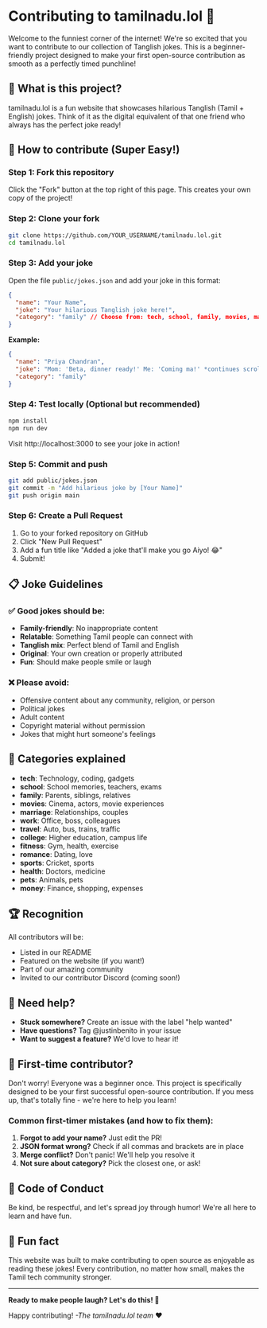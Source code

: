 # Contributing to tamilnadu.lol 🤣

Welcome to the funniest corner of the internet! We're so excited that you want to contribute to our collection of Tanglish jokes. This is a beginner-friendly project designed to make your first open-source contribution as smooth as a perfectly timed punchline!

## 🎯 What is this project?

tamilnadu.lol is a fun website that showcases hilarious Tanglish (Tamil + English) jokes. Think of it as the digital equivalent of that one friend who always has the perfect joke ready!

## 🚀 How to contribute (Super Easy!)

### Step 1: Fork this repository

Click the "Fork" button at the top right of this page. This creates your own copy of the project!

### Step 2: Clone your fork

```bash
git clone https://github.com/YOUR_USERNAME/tamilnadu.lol.git
cd tamilnadu.lol
```

### Step 3: Add your joke

Open the file `public/jokes.json` and add your joke in this format:

```json
{
  "name": "Your Name",
  "joke": "Your hilarious Tanglish joke here!",
  "category": "family" // Choose from: tech, school, family, movies, marriage, work, travel, college, fitness, romance, sports, health, pets, money
}
```

**Example:**

```json
{
  "name": "Priya Chandran",
  "joke": "Mom: 'Beta, dinner ready!' Me: 'Coming ma!' *continues scrolling for 2 more hours*",
  "category": "family"
}
```

### Step 4: Test locally (Optional but recommended)

```bash
npm install
npm run dev
```

Visit http://localhost:3000 to see your joke in action!

### Step 5: Commit and push

```bash
git add public/jokes.json
git commit -m "Add hilarious joke by [Your Name]"
git push origin main
```

### Step 6: Create a Pull Request

1. Go to your forked repository on GitHub
2. Click "New Pull Request"
3. Add a fun title like "Added a joke that'll make you go Aiyo! 😂"
4. Submit!

## 📋 Joke Guidelines

### ✅ Good jokes should be:

- **Family-friendly**: No inappropriate content
- **Relatable**: Something Tamil people can connect with
- **Tanglish mix**: Perfect blend of Tamil and English
- **Original**: Your own creation or properly attributed
- **Fun**: Should make people smile or laugh

### ❌ Please avoid:

- Offensive content about any community, religion, or person
- Political jokes
- Adult content
- Copyright material without permission
- Jokes that might hurt someone's feelings

## 🎨 Categories explained

- **tech**: Technology, coding, gadgets
- **school**: School memories, teachers, exams
- **family**: Parents, siblings, relatives
- **movies**: Cinema, actors, movie experiences
- **marriage**: Relationships, couples
- **work**: Office, boss, colleagues
- **travel**: Auto, bus, trains, traffic
- **college**: Higher education, campus life
- **fitness**: Gym, health, exercise
- **romance**: Dating, love
- **sports**: Cricket, sports
- **health**: Doctors, medicine
- **pets**: Animals, pets
- **money**: Finance, shopping, expenses

## 🏆 Recognition

All contributors will be:

- Listed in our README
- Featured on the website (if you want!)
- Part of our amazing community
- Invited to our contributor Discord (coming soon!)

## 🤝 Need help?

- **Stuck somewhere?** Create an issue with the label "help wanted"
- **Have questions?** Tag @justinbenito in your issue
- **Want to suggest a feature?** We'd love to hear it!

## 🎉 First-time contributor?

Don't worry! Everyone was a beginner once. This project is specifically designed to be your first successful open-source contribution. If you mess up, that's totally fine - we're here to help you learn!

### Common first-timer mistakes (and how to fix them):

1. **Forgot to add your name?** Just edit the PR!
2. **JSON format wrong?** Check if all commas and brackets are in place
3. **Merge conflict?** Don't panic! We'll help you resolve it
4. **Not sure about category?** Pick the closest one, or ask!

## 💝 Code of Conduct

Be kind, be respectful, and let's spread joy through humor! We're all here to learn and have fun.

## 🎪 Fun fact

This website was built to make contributing to open source as enjoyable as reading these jokes! Every contribution, no matter how small, makes the Tamil tech community stronger.

---

**Ready to make people laugh? Let's do this! 🚀**

Happy contributing!
_-The tamilnadu.lol team_ ❤️
